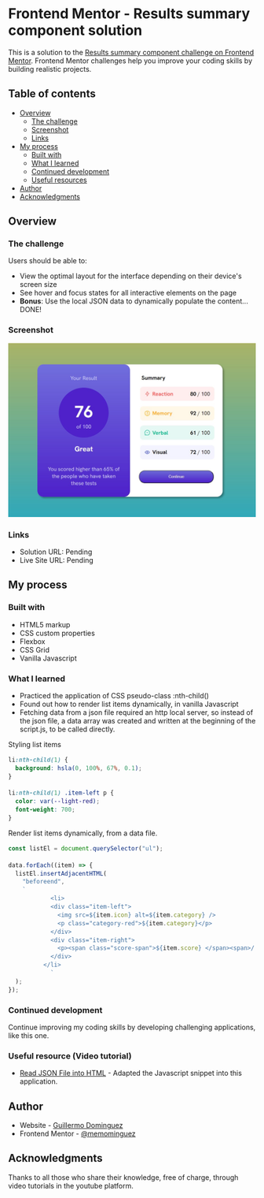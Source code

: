 # Frontend Mentor - Results summary component solution

This is a solution to the [Results summary component challenge on Frontend Mentor](https://www.frontendmentor.io/challenges/results-summary-component-CE_K6s0maV). Frontend Mentor challenges help you improve your coding skills by building realistic projects. 

## Table of contents

- [Overview](#overview)
  - [The challenge](#the-challenge)
  - [Screenshot](#screenshot)
  - [Links](#links)
- [My process](#my-process)
  - [Built with](#built-with)
  - [What I learned](#what-i-learned)
  - [Continued development](#continued-development)
  - [Useful resources](#useful-resources)
- [Author](#author)
- [Acknowledgments](#acknowledgments)



## Overview

### The challenge

Users should be able to:

- View the optimal layout for the interface depending on their device's screen size
- See hover and focus states for all interactive elements on the page
- **Bonus**: Use the local JSON data to dynamically populate the content... DONE!

### Screenshot

![](./assets/images/Screenshot.jpg)



### Links

- Solution URL: Pending
- Live Site URL: Pending

## My process

### Built with

- HTML5 markup
- CSS custom properties
- Flexbox
- CSS Grid
- Vanilla Javascript



### What I learned

- Practiced the application of CSS pseudo-class :nth-child()
- Found out how to render list items dynamically, in vanilla Javascript
- Fetching data from a json file required an http local server, so instead of the json file, a data array was created and written at the beginning of the script.js, to be called directly.


Styling list items

```css
li:nth-child(1) {
  background: hsla(0, 100%, 67%, 0.1);
}

li:nth-child(1) .item-left p {
  color: var(--light-red);
  font-weight: 700;
}
```

Render list items dynamically, from a data file.
```js
const listEl = document.querySelector("ul");

data.forEach((item) => {
  listEl.insertAdjacentHTML(
    "beforeend",
    `
            <li>
            <div class="item-left">
              <img src=${item.icon} alt=${item.category} />
              <p class="category-red">${item.category}</p>
            </div>
            <div class="item-right">
              <p><span class="score-span">${item.score} </span><span>/ 100</span></p>
            </div>
          </li>
            `
  );
});

```


### Continued development

Continue improving my coding skills by developing challenging applications, like this one.

### Useful resource (Video tutorial)

- [Read JSON File into HTML](https://www.youtube.com/watch?v=Oage6H4GX2o) - Adapted the Javascript snippet into this application.



## Author


- Website - [Guillermo Dominguez](https://gdominguez-portfolio.netlify.app)
- Frontend Mentor - [@memominguez](https://www.frontendmentor.io/profile/memominguez)


## Acknowledgments


Thanks to all those who share their knowledge, free of charge, through video tutorials in the youtube platform.
 

